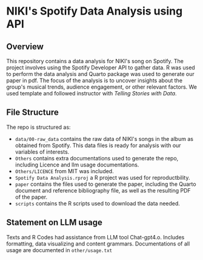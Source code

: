 # NIKI's Spotify Data Analysis using API

## Overview

This repository contains a data analysis for NIKI's song on Spotify. The project involves using the Spotify Developer API to gather data. R was used to perform the data analysis and Quarto package was used to generate our paper in pdf. The focus of the analysis is to uncover insights about the group's musical trends, audience engagement, or other relevant factors. We used template and followed instructor with *Telling Stories with Data*.

## File Structure

The repo is structured as:

-   `data/00-raw_data` contains the raw data of NIKI's songs in the album as obtained from Spotify. This data files is ready for analysis with our variables of interests.
-   `Others` contains extra documentations used to generate the repo, including Licence and llm usage documentations.
-   `Others/LICENCE` from MIT was included.
-   `Spotify Data Analysis.rproj` a R project was used for reproductbility.
-   `paper` contains the files used to generate the paper, including the Quarto document and reference bibliography file, as well as the resulting PDF of the paper.
-   `scripts` contains the R scripts used to download the data needed.


## Statement on LLM usage

Texts and R Codes had assistance from LLM tool Chat-gpt4.o. Includes formatting, data visualizing and content grammars. Documentations of all usage are documented in `other/usage.txt`
